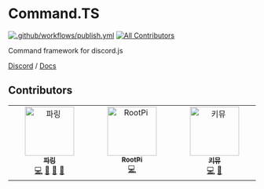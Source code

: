 # Command.TS

[![.github/workflows/publish.yml](https://github.com/pikokr/command.ts/actions/workflows/publish.yml/badge.svg)](https://github.com/pikokr/command.ts/actions/workflows/publish.yml) <!-- ALL-CONTRIBUTORS-BADGE:START - Do not remove or modify this section -->
[![All Contributors](https://img.shields.io/badge/all_contributors-3-orange.svg?style=flat-square)](#contributors-)
<!-- ALL-CONTRIBUTORS-BADGE:END -->

Command framework for discord.js

[Discord](https://discord.gg/EkFHRG4TZZ) / [Docs](https://cts.pikokr.dev)

## Contributors

<!-- ALL-CONTRIBUTORS-LIST:START - Do not remove or modify this section -->
<!-- prettier-ignore-start -->
<!-- markdownlint-disable -->
<table>
  <tbody>
    <tr>
      <td align="center" valign="top" width="14.28%"><a href="https://pikokr.dev"><img src="https://avatars.githubusercontent.com/u/68010770?v=4?s=100" width="100px;" alt="파링"/><br /><sub><b>파링</b></sub></a><br /><a href="https://github.com/pikokr/command.ts/commits?author=pikokr" title="Code">💻</a> <a href="#maintenance-pikokr" title="Maintenance">🚧</a> <a href="#ideas-pikokr" title="Ideas, Planning, & Feedback">🤔</a> <a href="https://github.com/pikokr/command.ts/commits?author=pikokr" title="Documentation">📖</a></td>
      <td align="center" valign="top" width="14.28%"><a href="https://github.com/PyBsh"><img src="https://avatars.githubusercontent.com/u/59782214?v=4?s=100" width="100px;" alt="RootPi"/><br /><sub><b>RootPi</b></sub></a><br /><a href="https://github.com/pikokr/command.ts/commits?author=PyBsh" title="Code">💻</a></td>
      <td align="center" valign="top" width="14.28%"><a href="https://blog.naver.com/hon20ke"><img src="https://avatars.githubusercontent.com/u/47320945?v=4?s=100" width="100px;" alt="키뮤"/><br /><sub><b>키뮤</b></sub></a><br /><a href="https://github.com/pikokr/command.ts/commits?author=Kimu-Nowchira" title="Code">💻</a> <a href="https://github.com/pikokr/command.ts/commits?author=Kimu-Nowchira" title="Documentation">📖</a></td>
    </tr>
  </tbody>
</table>

<!-- markdownlint-restore -->
<!-- prettier-ignore-end -->

<!-- ALL-CONTRIBUTORS-LIST:END -->
